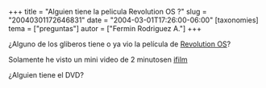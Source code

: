 +++
title = "Alguien tiene la pelicula Revolution OS ?"
slug = "20040301172646831"
date = "2004-03-01T17:26:00-06:00"
[taxonomies]
tema = ["preguntas"]
autor = ["Fermin Rodriguez A."]
+++

¿Alguno de los gliberos tiene o ya vio la película de [Revolution
OS](http://www.revolution-os.com/index.html)?

Solamente he visto un mini video de 2 minutosen
[ifilm](http://www.ifilm.com/filmdetail?ifilmid=2419320)

¿Alguien tiene el DVD?

